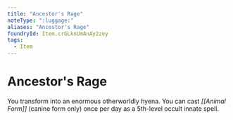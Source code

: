 ```yaml
---
title: "Ancestor's Rage"
noteType: ":luggage:"
aliases: "Ancestor's Rage"
foundryId: Item.crGLknUmAnAy2zey
tags:
  - Item
---
```


# Ancestor's Rage

You transform into an enormous otherworldly hyena. You can cast _[[Animal Form]]_ (canine form only) once per day as a 5th-level occult innate spell.
